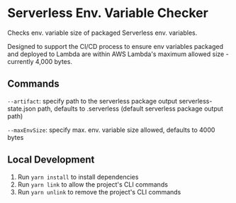 # Serverless Env. Variable Checker

Checks env. variable size of packaged Serverless env. variables.

Designed to support the CI/CD process to ensure env variables packaged and deployed to Lambda are within AWS Lambda's maximum allowed size - currently 4,000 bytes.

## Commands

`--artifact`: specify path to the serverless package output serverless-state.json path, defaults to .serverless (default serverless package output path)

`--maxEnvSize`: specify max. env. variable size allowed, defaults to 4000 bytes

## Local Development

1. Run `yarn install` to install dependencies
2. Run `yarn link` to allow the project's CLI commands
3. Run `yarn unlink` to remove the project's CLI commands
